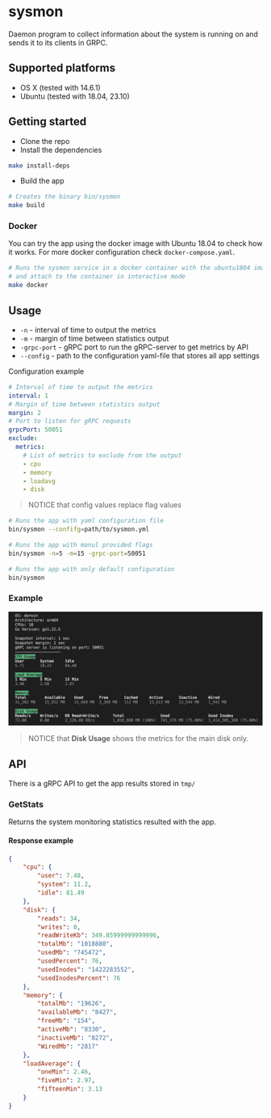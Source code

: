 # sysmon

Daemon program to collect information about the system is running on and sends it to its clients in GRPC.

## Supported platforms

- OS X (tested with 14.6.1)
- Ubuntu (tested with 18.04, 23.10)

## Getting started

- Clone the repo
- Install the dependencies

```sh
make install-deps 
```

- Build the app

```sh
# Creates the binary bin/sysmon
make build
```

### Docker

You can try the app using the docker image with Ubuntu 18.04 to check how it works.
For more docker configuration check `docker-compose.yaml`.

```sh
# Runs the sysmon service in a docker container with the ubuntu1804 image 
# and attach to the container in interactive mode
make docker
```

## Usage

- `-n` - interval of time to output the metrics
- `-m` - margin of time between statistics output
- `-grpc-port` - gRPC port to run the gRPC-server to get metrics by API
- `--config` - path to the configuration yaml-file that stores all app settings

Configuration example

```yaml
# Interval of time to output the metrics
interval: 1
# Margin of time between statistics output
margin: 2
# Port to listen for gRPC requests
grpcPort: 50051
exclude:
  metrics:
    # List of metrics to exclude from the output
    - cpu
    - memory
    - loadavg
    - disk
```

> NOTICE that config values replace flag values

```sh
# Runs the app with yaml configuration file
bin/sysmon --confifg=path/to/sysmon.yml
```

```sh
# Runs the app with manul provided flags
bin/sysmon -n=5 -m=15 -grpc-port=50051
```

```sh
# Runs the app with only default configuration
bin/sysmon
```

### Example

![Output example](output_example.png)

> NOTICE that **Disk Usage** shows the metrics for the main disk only.

## API

There is a gRPC API to get the app results stored in `tmp/`

### GetStats

Returns the system monitoring statistics resulted with the app.

#### Response example

```json
{
    "cpu": {
        "user": 7.48,
        "system": 11.2,
        "idle": 81.49
    },
    "disk": {
        "reads": 34,
        "writes": 0,
        "readWriteKb": 349.85999999999996,
        "totalMb": "1018880",
        "usedMb": "745472",
        "usedPercent": 76,
        "usedInodes": "1422283552",
        "usedInodesPercent": 76
    },
    "memory": {
        "totalMb": "19626",
        "availableMb": "8427",
        "freeMb": "154",
        "activeMb": "8330",
        "inactiveMb": "8272",
        "WiredMb": "2817"
    },
    "loadAverage": {
        "oneMin": 2.46,
        "fiveMin": 2.97,
        "fifteenMin": 3.13
    }
}
```

